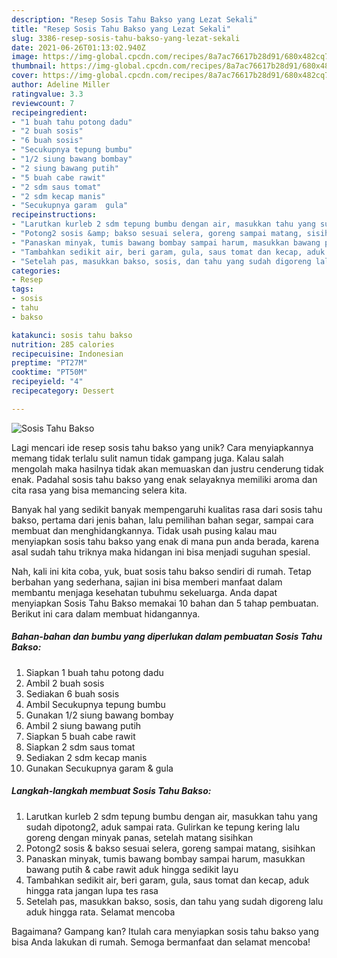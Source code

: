 ```yaml
---
description: "Resep Sosis Tahu Bakso yang Lezat Sekali"
title: "Resep Sosis Tahu Bakso yang Lezat Sekali"
slug: 3386-resep-sosis-tahu-bakso-yang-lezat-sekali
date: 2021-06-26T01:13:02.940Z
image: https://img-global.cpcdn.com/recipes/8a7ac76617b28d91/680x482cq70/sosis-tahu-bakso-foto-resep-utama.jpg
thumbnail: https://img-global.cpcdn.com/recipes/8a7ac76617b28d91/680x482cq70/sosis-tahu-bakso-foto-resep-utama.jpg
cover: https://img-global.cpcdn.com/recipes/8a7ac76617b28d91/680x482cq70/sosis-tahu-bakso-foto-resep-utama.jpg
author: Adeline Miller
ratingvalue: 3.3
reviewcount: 7
recipeingredient:
- "1 buah tahu potong dadu"
- "2 buah sosis"
- "6 buah sosis"
- "Secukupnya tepung bumbu"
- "1/2 siung bawang bombay"
- "2 siung bawang putih"
- "5 buah cabe rawit"
- "2 sdm saus tomat"
- "2 sdm kecap manis"
- "Secukupnya garam  gula"
recipeinstructions:
- "Larutkan kurleb 2 sdm tepung bumbu dengan air, masukkan tahu yang sudah dipotong2, aduk sampai rata. Gulirkan ke tepung kering lalu goreng dengan minyak panas, setelah matang sisihkan"
- "Potong2 sosis &amp; bakso sesuai selera, goreng sampai matang, sisihkan"
- "Panaskan minyak, tumis bawang bombay sampai harum, masukkan bawang putih &amp; cabe rawit aduk hingga sedikit layu"
- "Tambahkan sedikit air, beri garam, gula, saus tomat dan kecap, aduk hingga rata jangan lupa tes rasa"
- "Setelah pas, masukkan bakso, sosis, dan tahu yang sudah digoreng lalu aduk hingga rata. Selamat mencoba"
categories:
- Resep
tags:
- sosis
- tahu
- bakso

katakunci: sosis tahu bakso 
nutrition: 285 calories
recipecuisine: Indonesian
preptime: "PT27M"
cooktime: "PT50M"
recipeyield: "4"
recipecategory: Dessert

---
```



![Sosis Tahu Bakso](https://img-global.cpcdn.com/recipes/8a7ac76617b28d91/680x482cq70/sosis-tahu-bakso-foto-resep-utama.jpg)

Lagi mencari ide resep sosis tahu bakso yang unik? Cara menyiapkannya memang tidak terlalu sulit namun tidak gampang juga. Kalau salah mengolah maka hasilnya tidak akan memuaskan dan justru cenderung tidak enak. Padahal sosis tahu bakso yang enak selayaknya memiliki aroma dan cita rasa yang bisa memancing selera kita.

Banyak hal yang sedikit banyak mempengaruhi kualitas rasa dari sosis tahu bakso, pertama dari jenis bahan, lalu pemilihan bahan segar, sampai cara membuat dan menghidangkannya. Tidak usah pusing kalau mau menyiapkan sosis tahu bakso yang enak di mana pun anda berada, karena asal sudah tahu triknya maka hidangan ini bisa menjadi suguhan spesial.




Nah, kali ini kita coba, yuk, buat sosis tahu bakso sendiri di rumah. Tetap berbahan yang sederhana, sajian ini bisa memberi manfaat dalam membantu menjaga kesehatan tubuhmu sekeluarga. Anda dapat menyiapkan Sosis Tahu Bakso memakai 10 bahan dan 5 tahap pembuatan. Berikut ini cara dalam membuat hidangannya.

<!--inarticleads1-->

##### Bahan-bahan dan bumbu yang diperlukan dalam pembuatan Sosis Tahu Bakso:

1. Siapkan 1 buah tahu potong dadu
1. Ambil 2 buah sosis
1. Sediakan 6 buah sosis
1. Ambil Secukupnya tepung bumbu
1. Gunakan 1/2 siung bawang bombay
1. Ambil 2 siung bawang putih
1. Siapkan 5 buah cabe rawit
1. Siapkan 2 sdm saus tomat
1. Sediakan 2 sdm kecap manis
1. Gunakan Secukupnya garam &amp; gula




<!--inarticleads2-->

##### Langkah-langkah membuat Sosis Tahu Bakso:

1. Larutkan kurleb 2 sdm tepung bumbu dengan air, masukkan tahu yang sudah dipotong2, aduk sampai rata. Gulirkan ke tepung kering lalu goreng dengan minyak panas, setelah matang sisihkan
1. Potong2 sosis &amp; bakso sesuai selera, goreng sampai matang, sisihkan
1. Panaskan minyak, tumis bawang bombay sampai harum, masukkan bawang putih &amp; cabe rawit aduk hingga sedikit layu
1. Tambahkan sedikit air, beri garam, gula, saus tomat dan kecap, aduk hingga rata jangan lupa tes rasa
1. Setelah pas, masukkan bakso, sosis, dan tahu yang sudah digoreng lalu aduk hingga rata. Selamat mencoba




Bagaimana? Gampang kan? Itulah cara menyiapkan sosis tahu bakso yang bisa Anda lakukan di rumah. Semoga bermanfaat dan selamat mencoba!
